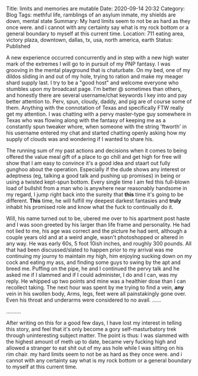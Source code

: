 Title: limits and memories are mutable
Date: 2020-09-14 20:32
Category: Blog
Tags: methful life, ramblings of an asylum inmate, my shields are down, mental state
Summary: My hard limits seem to not be as hard as they once were. and i cannot with any certainty say what is my rock bottom or a general boundary to myself at this current time.
Location: 711 eating area, victory plaza, downtown, dallas, tx, usa, north america, earth
Status: Published


A new experience occurred concurrently and in step with a new high water mark of the extremes I will go to in pursuit of my PNP fantasy. I was grooving in the mental playground that is chaturbate. On my bed, one of my dildos sliding in and out of my hole, trying to ration and make my meager shard supply last. I try to be a "good host" and welcome everyone who stumbles upon my broadcast page. I'm better @ sometimes than others, and honestly there are several username/chat keywords I key into and pay better attention to. Perv, spun, cloudy, daddy, and pig are of course some of them. Anything with the connotation of Texas and specifically FTW really get my attention. I was chatting with a pervy master-type guy somewhere in Texas who was flowing along with the fantasy of keeping me as a constantly spun tweaker whore, when someone with the string 'ftworth' in his username entered my chat and started chatting openly asking how my supply of clouds was and wondering if I wanted to share his.   
   
The running sum of my past actions and decisions when it comes to being offered the value meal gift of a place to go chill and get high for free will show that I am easy to convince it's a good idea and staart out fully gunghoo about the operation. Especially if the dude shows any interest or adeptness (eg, talking a good talk and pushing up promises) in being or using a twisted kept-spun bottom. Every single time I am fed this full-blown load of bullshit from a man who is anywhere near reasonably handsome in my regard, I jump right back into the sureity that **this** time it's going to be different. **This** time, he will fulfill my deepest darkest fantasies and __truly__ inhabit his promised role and know what the fuck to continually do it.  

  Will, his name turned out to be, ubered me over to his apartment post haste and I was soon greeted by his larger than life frame and personality. He had not lied to me, his age was correct and the picture he had sent, although a couple years old and at a weird angle, wasn't photoshopped or altered in any way. He was early 60s, 5 foot 10ish inches, and roughly 300 pounds. All that had been discussed/slated to happen prior to my arrival was me continuing my journy to maintain my high, him enjoying sucking down on my cock and eating my ass, and finding some guys to swing by the apt and breed me. Puffing on the pipe, he and I continued the pervy talk and he asked me if I slammed and if I could administer, I do and I can, was my reply. He whipped up two points and mine was a healthier dose than I can recollect taking. The next hour was spent by me trying to find a vein, __any__ vein in his swollen body, Arms, legs, feet were all painstakingly gone over. Even his throat and underarms were considered to no avail. ......   

 ..........  

 After writing on this for a good few days, I have lost my interest in telling this story, and feel that it's only become a gory self-masturbatory trek through uninteresting subject matter. The point is thus: I was slammed with the highest amount of meth up to date, became very fucking high and allowed a stranger to eat shit out of my ass hole while I was sitting on his rim chair. my hard limits seem to not be as hard as they once were. and i cannot with any certainty say what is my rock bottom or a general boundary to myself at this current time. 
